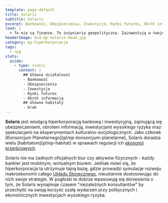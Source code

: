 ```yaml
---
template: page-default
title: Solaris
subtitle: Solaris
excerpt: Bankowość, Ubezpieczenia, Inwestycje, Rynki futures, Obrót informacją
lead: |
  > To nie są finanse. To inżynieria geopolityczna. Zainwestują w twoje życie, a potem przystawią ci broń do głowy. Zwrot z inwestycji liczony jest w ludziach — nie w walucie.
headerImage: mid-ep-solaris-head.jpg
category: ep-hiperkorporacja
tags:
  - rpg
slots:
  aside:
    - type: static
      content: |
        ## Główna działalność
        - Bankowość
        - Ubezpieczenia
        - Inwestycje
        - Rynki futures
        - Obrót informacją
        ## Główne habitaty
        - brak
---
```

**Solaris** jest wiodącą hiperkorporacją bankową i inwestycyjną, zajmującą się ubezpieczeniami, obrotem informacją, inwestycjami wysokiego ryzyka oraz spekulacjami na eksperymentach kulturalno-socjologicznych. Jako członek [Konsorcjum Planetarnego]{pl/ep-konsorcjum-planetarne}, Solaris doradza wielu [habitatom]{pl/ep-habitat} w sprawach regulacji ich [ekonomii przejściowych](#).

Solaris nie ma żadnych oficjalnych biur czy aktywów fizycznych - każdy bankier jest mobilnym, wirtualnym biurem. Jednak mówi się, że hiperkorporacja ta utrzymuje tajną bazę, gdzie prowadzi symulacje rozwoju makroekonomii całego [Układu Słonecznego]((#)), nieustannie dostosowując do nich swoje strategie. W pogłoski te dobrze wpasowują się doniesienia o tym, że Solaris wynajmuje czasem "niezależnych konsultantów" by przechylić na swoją korzyść szalę wydarzeń przy politycznych i ekonomicznych inwestycjach wysokiego ryzyka.
